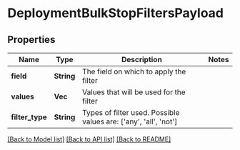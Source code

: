 # DeploymentBulkStopFiltersPayload

## Properties

Name | Type | Description | Notes
------------ | ------------- | ------------- | -------------
**field** | **String** | The field on which to apply the filter | 
**values** | **Vec<String>** | Values that will be used for the filter | 
**filter_type** | **String** | Types of filter used. Possible values are: ['any', 'all', 'not'] | 

[[Back to Model list]](../README.md#documentation-for-models) [[Back to API list]](../README.md#documentation-for-api-endpoints) [[Back to README]](../README.md)


